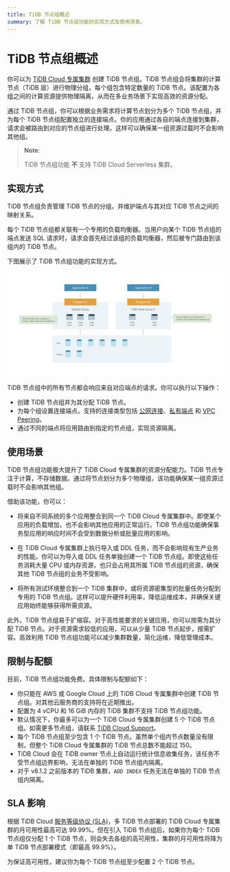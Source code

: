 ```yaml
---
title: TiDB 节点组概述
summary: 了解 TiDB 节点组功能的实现方式及使用场景。
---
```


# TiDB 节点组概述

你可以为 [TiDB Cloud 专属集群](/tidb-cloud/select-cluster-tier.md#tidb-cloud-dedicated) 创建 TiDB 节点组。TiDB 节点组会将集群的计算节点（TiDB 层）进行物理分组，每个组包含特定数量的 TiDB 节点。该配置为各组之间的计算资源提供物理隔离，从而在多业务场景下实现高效的资源分配。

通过 TiDB 节点组，你可以根据业务需求将计算节点划分为多个 TiDB 节点组，并为每个 TiDB 节点组配置独立的连接端点。你的应用通过各自的端点连接到集群，请求会被路由到对应的节点组进行处理。这样可以确保某一组资源过载时不会影响其他组。

> **Note**:
>
> TiDB 节点组功能 **不** 支持 TiDB Cloud Serverless 集群。

## 实现方式

TiDB 节点组负责管理 TiDB 节点的分组，并维护端点与其对应 TiDB 节点之间的映射关系。

每个 TiDB 节点组都关联有一个专用的负载均衡器。当用户向某个 TiDB 节点组的端点发送 SQL 请求时，请求会首先经过该组的负载均衡器，然后被专门路由到该组内的 TiDB 节点。

下图展示了 TiDB 节点组功能的实现方式。

![The implementation of the TiDB Node Group feature](/media/tidb-cloud/implementation-of-tidb-node-group.png)

TiDB 节点组中的所有节点都会响应来自对应端点的请求。你可以执行以下操作：

- 创建 TiDB 节点组并为其分配 TiDB 节点。
- 为每个组设置连接端点。支持的连接类型包括 [公网连接](/tidb-cloud/tidb-node-group-management.md#connect-via-public-connection)、[私有端点](/tidb-cloud/tidb-node-group-management.md#connect-via-private-endpoint) 和 [VPC Peering](/tidb-cloud/tidb-node-group-management.md#connect-via-vpc-peering)。
- 通过不同的端点将应用路由到指定的节点组，实现资源隔离。

## 使用场景

TiDB 节点组功能极大提升了 TiDB Cloud 专属集群的资源分配能力。TiDB 节点专注于计算，不存储数据。通过将节点划分为多个物理组，该功能确保某一组资源过载时不会影响其他组。

借助该功能，你可以：

- 将来自不同系统的多个应用整合到同一个 TiDB Cloud 专属集群中。即使某个应用的负载增加，也不会影响其他应用的正常运行。TiDB 节点组功能确保事务型应用的响应时间不会受到数据分析或批量应用的影响。

- 在 TiDB Cloud 专属集群上执行导入或 DDL 任务，而不会影响现有生产业务的性能。你可以为导入或 DDL 任务单独创建一个 TiDB 节点组。即使这些任务消耗大量 CPU 或内存资源，也只会占用其所属 TiDB 节点组的资源，确保其他 TiDB 节点组的业务不受影响。

- 将所有测试环境整合到一个 TiDB 集群中，或将资源密集型的批量任务分配到专用的 TiDB 节点组。这样可以提升硬件利用率，降低运维成本，并确保关键应用始终能够获得所需资源。

此外，TiDB 节点组易于扩缩容。对于高性能要求的关键应用，你可以按需为其分配 TiDB 节点。对于资源需求较低的应用，可以从少量 TiDB 节点起步，按需扩容。高效利用 TiDB 节点组功能可以减少集群数量，简化运维，降低管理成本。

## 限制与配额

目前，TiDB 节点组功能免费。具体限制与配额如下：

- 你只能在 AWS 或 Google Cloud 上的 TiDB Cloud 专属集群中创建 TiDB 节点组。对其他云服务商的支持将在近期推出。
- 配置为 4 vCPU 和 16 GiB 内存的 TiDB 集群不支持 TiDB 节点组功能。
- 默认情况下，你最多可以为一个 TiDB Cloud 专属集群创建 5 个 TiDB 节点组。如需更多节点组，请联系 [TiDB Cloud Support](/tidb-cloud/tidb-cloud-support.md)。
- 每个 TiDB 节点组至少包含 1 个 TiDB 节点。虽然单个组内节点数量没有限制，但整个 TiDB Cloud 专属集群的 TiDB 节点总数不能超过 150。
- TiDB Cloud 会在 TiDB owner 节点上自动运行统计信息收集任务，该任务不受节点组边界影响，无法在单独的 TiDB 节点组内隔离。
- 对于 v8.1.2 之前版本的 TiDB 集群，`ADD INDEX` 任务无法在单独的 TiDB 节点组内隔离。

## SLA 影响

根据 TiDB Cloud [服务等级协议 (SLA)](https://www.pingcap.com/legal/service-level-agreement-for-tidb-cloud-services/)，多 TiDB 节点部署的 TiDB Cloud 专属集群的月可用性最高可达 99.99%。但在引入 TiDB 节点组后，如果你为每个 TiDB 节点组仅分配 1 个 TiDB 节点，则会失去各组的高可用性，集群的月可用性将降为单 TiDB 节点部署模式（即最高 99.9%）。

为保证高可用性，建议你为每个 TiDB 节点组至少配置 2 个 TiDB 节点。